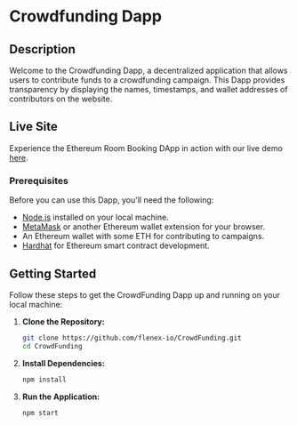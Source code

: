 # Crowdfunding Dapp

## Description

Welcome to the Crowdfunding Dapp, a decentralized application that allows users to contribute funds to a crowdfunding campaign. This Dapp provides transparency by displaying the names, timestamps, and wallet addresses of contributors on the website.

## Live Site

Experience the Ethereum Room Booking DApp in action with our live demo [here](https://flenex-io.github.io/CrowdFunding/).

### Prerequisites

Before you can use this Dapp, you'll need the following:

- [Node.js](https://nodejs.org/) installed on your local machine.
- [MetaMask](https://metamask.io/) or another Ethereum wallet extension for your browser.
- An Ethereum wallet with some ETH for contributing to campaigns.
- [Hardhat](https://hardhat.org/) for Ethereum smart contract development.

## Getting Started

Follow these steps to get the CrowdFunding Dapp up and running on your local machine:

1. **Clone the Repository:**
    ```bash
    git clone https://github.com/flenex-io/CrowdFunding.git
    cd CrowdFunding
    ```

2. **Install Dependencies:**
    ```bash
    npm install
    ```

3. **Run the Application:**
    ```bash
    npm start
    ```